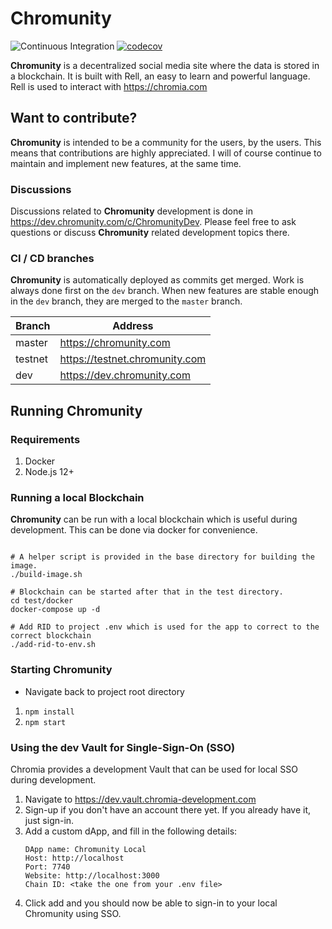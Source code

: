 # Chromunity
![Continuous Integration](https://github.com/snieking/chromunity/workflows/Continuous%20Integration/badge.svg) [![codecov](https://codecov.io/gh/snieking/chromunity/branch/dev/graph/badge.svg)](https://codecov.io/gh/snieking/chromunity)

**Chromunity** is a decentralized social media site where the data is stored in a blockchain. It is built with Rell, an easy to learn and powerful language. Rell is used to interact with https://chromia.com

## Want to contribute?

**Chromunity** is intended to be a community for the users, by the users. This means that contributions are highly appreciated. 
I will of course continue to maintain and implement new features, at the same time.

### Discussions
Discussions related to **Chromunity** development is done in https://dev.chromunity.com/c/ChromunityDev. 
Please feel free to ask questions or discuss **Chromunity** related development topics there.

### CI / CD branches
**Chromunity** is automatically deployed as commits get merged. Work is always done first on the `dev` branch. 
When new features are stable enough in the `dev` branch, they are merged to the `master` branch.

| Branch  | Address                        |
|---------|--------------------------------|
| master  | https://chromunity.com         |
| testnet | https://testnet.chromunity.com |
| dev     | https://dev.chromunity.com     |

## Running Chromunity

### Requirements
1. Docker
2. Node.js 12+

### Running a local Blockchain 

**Chromunity** can be run with a local blockchain which is useful during development.
This can be done via docker for convenience.

```shell script

# A helper script is provided in the base directory for building the image.
./build-image.sh

# Blockchain can be started after that in the test directory.
cd test/docker
docker-compose up -d

# Add RID to project .env which is used for the app to correct to the correct blockchain
./add-rid-to-env.sh
```

### Starting Chromunity
* Navigate back to project root directory
1. `npm install`
2. `npm start`

### Using the dev Vault for Single-Sign-On (SSO)

Chromia provides a development Vault that can be used for local SSO during development.

1. Navigate to https://dev.vault.chromia-development.com
2. Sign-up if you don't have an account there yet. If you already have it, just sign-in.
3. Add a custom dApp, and fill in the following details:
   ```
   DApp name: Chromunity Local
   Host: http://localhost
   Port: 7740
   Website: http://localhost:3000
   Chain ID: <take the one from your .env file>
   ```
4. Click add and you should now be able to sign-in to your local Chromunity using SSO.
